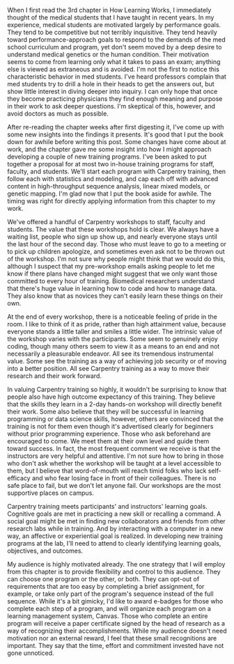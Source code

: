 When I first read the 3rd chapter in How Learning Works, I immediately thought of the medical students that I have taught in recent years. In my experience, medical students are motivated largely by performance goals. They tend to be competitive but not terribly inquisitive. They tend heavily toward performance-approach goals to respond to the demands of the med school curriculum and program, yet don't seem moved by a deep desire to understand medical genetics or the human condition. Their motivation seems to come from learning only what it takes to pass an exam; anything else is viewed as extraneous and is avoided. I'm not the first to notice this characteristic behavior in med students. I've heard professors complain that med students try to drill a hole in their heads to get the answers out, but show little interest in diving deeper into inquiry. I can only hope that once they become practicing physicians they find enough meaning and purpose in their work to ask deeper questions. I'm skeptical of this, however, and avoid doctors as much as possible.

After re-reading the chapter weeks after first digesting it, I've come up with some new insights into the findings it presents. It's good that I put the book down for awhile before writing this post. Some changes have come about at work, and the chapter gave me some insight into how I might approach developing a couple of new training programs. I've been asked to put together a proposal for at most two in-house training programs for staff, faculty, and students. We'll start each program with Carpentry training, then follow each with statistics and modeling, and cap each off with advanced content in high-throughput sequence analysis, linear mixed models, or genetic mapping. I'm glad now that I put the book aside for awhile. The timing was right for directly applying information from this chapter to my work.

We've offered a handful of Carpentry workshops to staff, faculty and students. The value that these workshops hold is clear. We always have a waiting list, people who sign up show up, and nearly everyone stays until the last hour of the second day. Those who must leave to go to a meeting or to pick up children apologize, and sometimes even ask not to be thrown out of the workshop. I'm not sure why people might think that we would do this, although I suspect that my pre-workshop emails asking people to let me know if there plans have changed might suggest that we only want those committed to every hour of training. Biomedical researchers understand that there's huge value in learning how to code and how to manage data. They also know that as novices they can't easily learn these things on their own.

At the end of every workshop, there is a noticeable feeling of pride in the room. I like to think of it as pride, rather than high attainment value, because everyone stands a little taller and smiles a little wider. The intrinsic value of the workshop varies with the participants. Some seem to genuinely enjoy coding, though many others seem to view it as a means to an end and not necessarily a pleasurable endeavor. All see its tremendous instrumental value. Some see the training as a way of achieving job security or of moving into a better position. All see Carpentry training as a way to move their research and their work forward. 

In valuing Carpentry training so highly, it wouldn't be surprising to know that people also have high outcome expectancy of this training. They believe that the skills they learn in a 2-day hands-on workshop will directly benefit their work. Some also believe that they will be successful in learning programming or data science skills, however, others are convinced that the training is not for them even though it's advertised clearly for beginners without prior programming experience. Those who ask beforehand are encouraged to come. We meet them at their own level and guide them toward success. In fact, the most frequent comment we receive is that the instructors are very helpful and attentive. I'm not sure how to bring in those who don't ask whether the workshop will be taught at a level accessible to them, but I believe that word-of-mouth will reach timid folks who lack self-efficacy and who fear losing face in front of their colleagues. There is no safe place to fail, but we don't let anyone fail. Our workshops are the most supportive places on campus.

Carpentry training meets participants' and instructors' learning goals. Cognitive goals are met in practicing a new skill or recalling a command. A social goal might be met in finding new collaborators and friends from other research labs while in training. And by interacting with a computer in a new way, an affective or experiential goal is realized. In developing new training programs at the lab, I'll need to attend to clearly identifying learning goals, objectives, and outcomes. 

My audience is highly motivated already. The one strategy that I will employ from this chapter is to provide flexibility and control to this audience. They can choose one program or the other, or both. They can opt-out of requirements that are too easy by completing a brief assignment, for example, or take only part of the program's sequence instead of the full sequence. While it's a bit gimicky, I'd like to award e-badges for those who complete each step of a program, and will organize each program on a learning management system, Canvas. Those who complete an entire program will receive a paper certificate signed by the head of research as a way of recognizing their accomplishments. While my audience doesn't need motivation nor an external reward, I feel that these small recognitions are important. They say that the time, effort and commitment invested have not gone unnoticed.  

